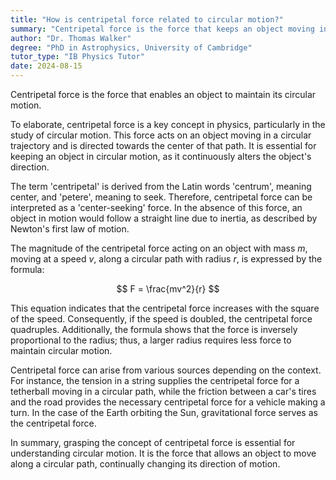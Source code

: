 ```yaml
---
title: "How is centripetal force related to circular motion?"
summary: "Centripetal force is the force that keeps an object moving in a circular path."
author: "Dr. Thomas Walker"
degree: "PhD in Astrophysics, University of Cambridge"
tutor_type: "IB Physics Tutor"
date: 2024-08-15
---
```


Centripetal force is the force that enables an object to maintain its circular motion.

To elaborate, centripetal force is a key concept in physics, particularly in the study of circular motion. This force acts on an object moving in a circular trajectory and is directed towards the center of that path. It is essential for keeping an object in circular motion, as it continuously alters the object's direction.

The term 'centripetal' is derived from the Latin words 'centrum', meaning center, and 'petere', meaning to seek. Therefore, centripetal force can be interpreted as a 'center-seeking' force. In the absence of this force, an object in motion would follow a straight line due to inertia, as described by Newton's first law of motion.

The magnitude of the centripetal force acting on an object with mass $m$, moving at a speed $v$, along a circular path with radius $r$, is expressed by the formula:

$$
F = \frac{mv^2}{r}
$$

This equation indicates that the centripetal force increases with the square of the speed. Consequently, if the speed is doubled, the centripetal force quadruples. Additionally, the formula shows that the force is inversely proportional to the radius; thus, a larger radius requires less force to maintain circular motion.

Centripetal force can arise from various sources depending on the context. For instance, the tension in a string supplies the centripetal force for a tetherball moving in a circular path, while the friction between a car's tires and the road provides the necessary centripetal force for a vehicle making a turn. In the case of the Earth orbiting the Sun, gravitational force serves as the centripetal force.

In summary, grasping the concept of centripetal force is essential for understanding circular motion. It is the force that allows an object to move along a circular path, continually changing its direction of motion.
    